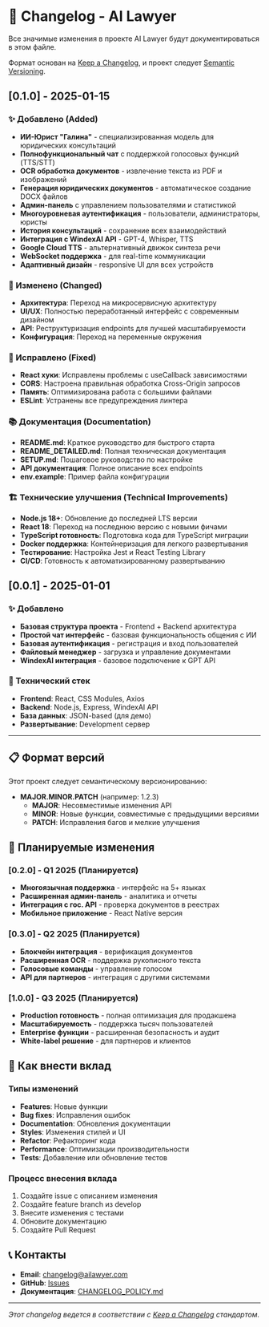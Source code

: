 # 📝 Changelog - AI Lawyer

Все значимые изменения в проекте AI Lawyer будут документироваться в этом файле.

Формат основан на [Keep a Changelog](https://keepachangelog.com/en/1.0.0/),
и проект следует [Semantic Versioning](https://semver.org/spec/v2.0.0.html).

## [0.1.0] - 2025-01-15

### ✨ Добавлено (Added)
- **ИИ-Юрист "Галина"** - специализированная модель для юридических консультаций
- **Полнофункциональный чат** с поддержкой голосовых функций (TTS/STT)
- **OCR обработка документов** - извлечение текста из PDF и изображений
- **Генерация юридических документов** - автоматическое создание DOCX файлов
- **Админ-панель** с управлением пользователями и статистикой
- **Многоуровневая аутентификация** - пользователи, администраторы, юристы
- **История консультаций** - сохранение всех взаимодействий
- **Интеграция с WindexAI API** - GPT-4, Whisper, TTS
- **Google Cloud TTS** - альтернативный движок синтеза речи
- **WebSocket поддержка** - для real-time коммуникации
- **Адаптивный дизайн** - responsive UI для всех устройств

### 🔧 Изменено (Changed)
- **Архитектура**: Переход на микросервисную архитектуру
- **UI/UX**: Полностью переработанный интерфейс с современным дизайном
- **API**: Реструктуризация endpoints для лучшей масштабируемости
- **Конфигурация**: Переход на переменные окружения

### 🐛 Исправлено (Fixed)
- **React хуки**: Исправлены проблемы с useCallback зависимостями
- **CORS**: Настроена правильная обработка Cross-Origin запросов
- **Память**: Оптимизирована работа с большими файлами
- **ESLint**: Устранены все предупреждения линтера

### 📚 Документация (Documentation)
- **README.md**: Краткое руководство для быстрого старта
- **README_DETAILED.md**: Полная техническая документация
- **SETUP.md**: Пошаговое руководство по настройке
- **API документация**: Полное описание всех endpoints
- **env.example**: Пример файла конфигурации

### 🏗️ Технические улучшения (Technical Improvements)
- **Node.js 18+**: Обновление до последней LTS версии
- **React 18**: Переход на последнюю версию с новыми фичами
- **TypeScript готовность**: Подготовка кода для TypeScript миграции
- **Docker поддержка**: Контейнеризация для легкого развертывания
- **Тестирование**: Настройка Jest и React Testing Library
- **CI/CD**: Готовность к автоматизированному развертыванию

## [0.0.1] - 2025-01-01

### ✨ Добавлено
- **Базовая структура проекта** - Frontend + Backend архитектура
- **Простой чат интерфейс** - базовая функциональность общения с ИИ
- **Базовая аутентификация** - регистрация и вход пользователей
- **Файловый менеджер** - загрузка и управление документами
- **WindexAI интеграция** - базовое подключение к GPT API

### 🔧 Технический стек
- **Frontend**: React, CSS Modules, Axios
- **Backend**: Node.js, Express, WindexAI API
- **База данных**: JSON-based (для демо)
- **Развертывание**: Development сервер

---

## 📋 Формат версий

Этот проект следует семантическому версионированию:

- **MAJOR.MINOR.PATCH** (например: 1.2.3)
  - **MAJOR**: Несовместимые изменения API
  - **MINOR**: Новые функции, совместимые с предыдущими версиями
  - **PATCH**: Исправления багов и мелкие улучшения

## 🔮 Планируемые изменения

### [0.2.0] - Q1 2025 (Планируется)
- **Многоязычная поддержка** - интерфейс на 5+ языках
- **Расширенная админ-панель** - аналитика и отчеты
- **Интеграция с гос. API** - проверка документов в реестрах
- **Мобильное приложение** - React Native версия

### [0.3.0] - Q2 2025 (Планируется)
- **Блокчейн интеграция** - верификация документов
- **Расширенная OCR** - поддержка рукописного текста
- **Голосовые команды** - управление голосом
- **API для партнеров** - интеграция с другими системами

### [1.0.0] - Q3 2025 (Планируется)
- **Production готовность** - полная оптимизация для продакшена
- **Масштабируемость** - поддержка тысяч пользователей
- **Enterprise функции** - расширенная безопасность и аудит
- **White-label решение** - для партнеров и клиентов

## 🤝 Как внести вклад

### Типы изменений
- **Features**: Новые функции
- **Bug fixes**: Исправления ошибок
- **Documentation**: Обновления документации
- **Styles**: Изменения стилей и UI
- **Refactor**: Рефакторинг кода
- **Performance**: Оптимизации производительности
- **Tests**: Добавление или обновление тестов

### Процесс внесения вклада
1. Создайте issue с описанием изменения
2. Создайте feature branch из develop
3. Внесите изменения с тестами
4. Обновите документацию
5. Создайте Pull Request

## 📞 Контакты

- **Email**: changelog@ailawyer.com
- **GitHub**: [Issues](https://github.com/your-repo/issues)
- **Документация**: [CHANGELOG_POLICY.md](./CHANGELOG_POLICY.md)

---

*Этот changelog ведется в соответствии с [Keep a Changelog](https://keepachangelog.com/en/1.0.0/) стандартом.*
